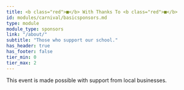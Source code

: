```yaml
---
title: <b class="red">■</b> With Thanks To <b class="red">■</b>
id: modules/carnival/basicsponsors.md
type: module
module_type: sponsors
link: "/about/"
subtitle: "Those who support our school."
has_header: true
has_footer: false
tier_min: 0
tier_max: 2
---
```

This event is made possible with support from local businesses.